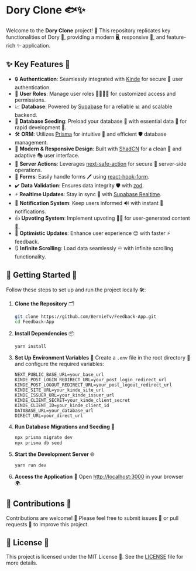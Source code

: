 # Dory Clone 🐟✨

Welcome to the **Dory Clone** project! 🎉 This repository replicates key functionalities of Dory 🐠, providing a modern 🖥️, responsive 📱, and feature-rich ✨ application.

## ✨ Key Features 🌟

- 🔒 **Authentication**: Seamlessly integrated with [Kinde](https://kinde.com) for secure 🔐 user authentication.
- 👥 **User Roles**: Manage user roles 🧑‍💼👩‍💼 for customized access and permissions.
- 📈 **Database**: Powered by [Supabase](https://supabase.com) for a reliable 📊 and scalable backend.
- 🌱 **Database Seeding**: Preload your database 🌾 with essential data 📂 for rapid development 🚀.
- 🛠️ **ORM**: Utilizes [Prisma](https://www.prisma.io) for intuitive 🧩 and efficient 🛡️ database management.
- 🎨 **Modern & Responsive Design**: Built with [ShadCN](https://shadcn.dev) for a clean 🧼 and adaptive 🎭 user interface.
- 🔄 **Server Actions**: Leverages [next-safe-action](https://github.com/nextauthjs/next-safe-action) for secure 🔐 server-side operations.
- 📝 **Forms**: Easily handle forms 🖊️ using [react-hook-form](https://react-hook-form.com).
- ✔️ **Data Validation**: Ensures data integrity 🛡️ with [zod](https://zod.dev).
- ⚡ **Realtime Updates**: Stay in sync 🔄 with [Supabase Realtime](https://supabase.com/docs/guides/realtime).
- 🔔 **Notification System**: Keep users informed 🔊 with instant 📩 notifications.
- 👍 **Upvoting System**: Implement upvoting 👍🏻 for user-generated content 📝.
- 🚀 **Optimistic Updates**: Enhance user experience 😊 with faster ⚡ feedback.
- 🔃 **Infinite Scrolling**: Load data seamlessly ♾️ with infinite scrolling functionality.

## 🚀 Getting Started 🏁

Follow these steps to set up and run the project locally 🛠️:

1. **Clone the Repository** 🗂️
   ```bash
   git clone https://github.com/BernieTv/Feedback-App.git
   cd Feedback-App
   ```

2. **Install Dependencies** 📦
   ```bash
   yarn install
   ```

3. **Set Up Environment Variables** 🔧
   Create a `.env` file in the root directory 🏡 and configure the required variables:
   ```env
   NEXT_PUBLIC_BASE_URL=your_base_url
   KINDE_POST_LOGIN_REDIRECT_URL=your_post_login_redirect_url
   KINDE_POST_LOGOUT_REDIRECT_URL=your_post_logout_redirect_url
   KINDE_SITE_URL=your_kinde_site_url
   KINDE_ISSUER_URL=your_kinde_issuer_url
   KINDE_CLIENT_SECRET=your_kinde_client_secret
   KINDE_CLIENT_ID=your_kinde_client_id
   DATABASE_URL=your_database_url
   DIRECT_URL=your_direct_url
   ```

4. **Run Database Migrations and Seeding** 🌱
   ```bash
   npx prisma migrate dev
   npx prisma db seed
   ```

5. **Start the Development Server** 🌐
   ```bash
   yarn run dev
   ```

6. **Access the Application** 🔗
   Open [http://localhost:3000](http://localhost:3000) in your browser 🌍.

## 🤝 Contributions 🙌

Contributions are welcome! 🎁 Please feel free to submit issues 🐛 or pull requests 🔧 to improve this project.

## 📄 License 📝

This project is licensed under the MIT License 📜. See the [LICENSE](./LICENSE) file for more details.
